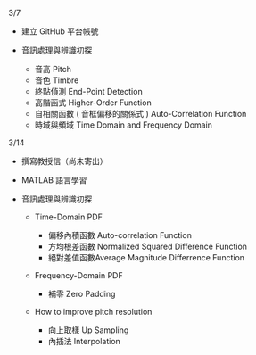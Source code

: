 3/7

* 建立 GitHub 平台帳號

* 音訊處理與辨識初探

    * 音高 Pitch
    * 音色 Timbre
    * 終點偵測 End-Point Detection
    * 高階函式 Higher-Order Function
    * 自相關函數 ( 音框偏移的關係式 ) Auto-Correlation Function
    * 時域與頻域 Time Domain and Frequency Domain


3/14

* 撰寫教授信（尚未寄出）

* MATLAB 語言學習

* 音訊處理與辨識初探

    * Time-Domain PDF

        * 偏移內積函數 Auto-correlation Function
        * 方均根差函數 Normalized Squared Difference Function
        * 絕對差值函數Average Magnitude Differrence Function

    * Frequency-Domain PDF

        * 補零 Zero Padding

    * How to improve pitch resolution

        * 向上取樣 Up Sampling
        * 內插法 Interpolation